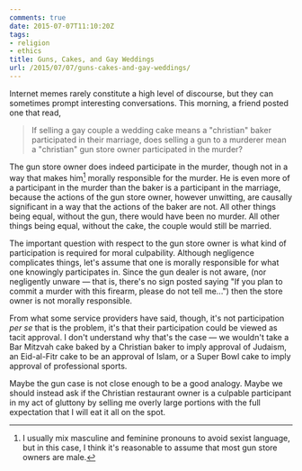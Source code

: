 ```yaml
---
comments: true
date: 2015-07-07T11:10:20Z
tags:
- religion
- ethics
title: Guns, Cakes, and Gay Weddings
url: /2015/07/07/guns-cakes-and-gay-weddings/
---
```


Internet memes rarely constitute a high level of discourse, but they can sometimes prompt interesting conversations. This morning, a friend posted
one that read,

>If selling a gay couple a wedding cake means a "christian" baker participated in their marriage, does selling a gun to a murderer mean a "christian" gun store owner participated in the murder?

The gun store owner does indeed participate in the murder, though not in a way that makes him[^1] morally responsible for the murder. He is even more of a participant in the murder than the baker is a participant in the marriage, because the actions of the gun store owner, however unwitting, are causally significant in a way that the actions of the baker are not. All other things being equal, without the gun, there would have been no murder. All other things being equal, without the cake, the couple would still be married. 

The important question with respect to the gun store owner is what kind of participation is required for moral culpability. Although negligence complicates things, let's assume that one is morally responsible for what one knowingly participates in. Since the gun dealer is not aware, (nor negligently unware — that is, there's no sign posted saying "If you plan to commit a murder with this firearm, please do not tell me...") then the store owner is not morally responsible.

From what some service providers have said, though, it's not participation *per se* that is the problem, it's that their participation could be viewed as tacit approval. I don't understand why that's the case — we wouldn't take a Bar Mitzvah cake baked by a Christian baker to imply approval of Judaism, an Eid-al-Fitr cake to be an approval of Islam, or a Super Bowl cake to imply approval of professional sports.

Maybe the gun case is not close enough to be a good analogy. Maybe we should instead ask if the Christian restaurant owner is a culpable participant in my act of gluttony by selling me overly large portions with the full expectation that I will eat it all on the spot.

[^1]: I usually mix masculine and feminine pronouns to avoid sexist language, but in this case, I think it's reasonable to assume that most gun store owners are male.
